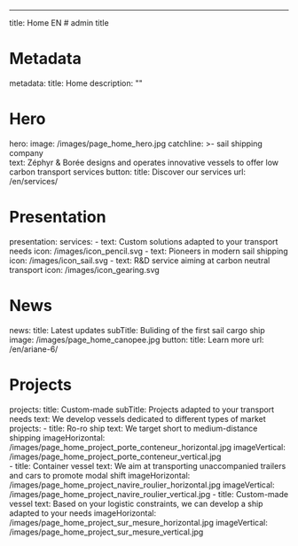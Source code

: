 ---
title: Home EN # admin title
# Metadata
metadata: 
  title: Home
  description: ""
# Hero
hero:
  image: /images/page_home_hero.jpg
  catchline: >-
    <span>sail</span> <span>shipping</span><br><span>company</span>  
  text: Zéphyr & Borée designs and operates innovative vessels to offer low carbon transport services
  button:
    title: Discover our services
    url: /en/services/  
# Presentation
presentation:
  services:
    - text: Custom solutions adapted to your transport needs
      icon: /images/icon_pencil.svg
    - text: Pioneers in modern sail shipping
      icon: /images/icon_sail.svg
    - text: R&D service aiming at carbon neutral transport
      icon: /images/icon_gearing.svg
# News
news: 
  title: Latest updates
  subTitle: Buliding of the first sail cargo ship
  image: /images/page_home_canopee.jpg
  button: 
    title: Learn more
    url: /en/ariane-6/
# Projects
projects:
  title: Custom-made
  subTitle: Projects adapted to your transport needs
  text: We develop vessels dedicated to different types of market
  projects: 
    - title: Ro-ro ship
      text: We target short to medium-distance shipping 
      imageHorizontal: /images/page_home_project_porte_conteneur_horizontal.jpg
      imageVertical: /images/page_home_project_porte_conteneur_vertical.jpg    
    - title: Container vessel
      text: We aim at transporting unaccompanied trailers and cars to promote modal shift
      imageHorizontal: /images/page_home_project_navire_roulier_horizontal.jpg
      imageVertical: /images/page_home_project_navire_roulier_vertical.jpg
    - title: Custom-made vessel
      text: Based on your logistic constraints, we can develop a ship adapted to your needs
      imageHorizontal: /images/page_home_project_sur_mesure_horizontal.jpg
      imageVertical: /images/page_home_project_sur_mesure_vertical.jpg